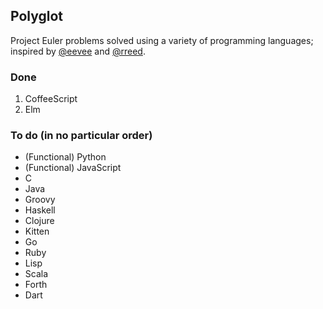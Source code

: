 Polyglot
--------

Project Euler problems solved using a variety of programming languages; inspired
by [@eevee](https://github.com/eevee) and [@rreed](https://github.com/rreed).

### Done

1. CoffeeScript
2. Elm

### To do (in no particular order)

* (Functional) Python
* (Functional) JavaScript
* C
* Java
* Groovy
* Haskell
* Clojure
* Kitten
* Go
* Ruby
* Lisp
* Scala
* Forth
* Dart
